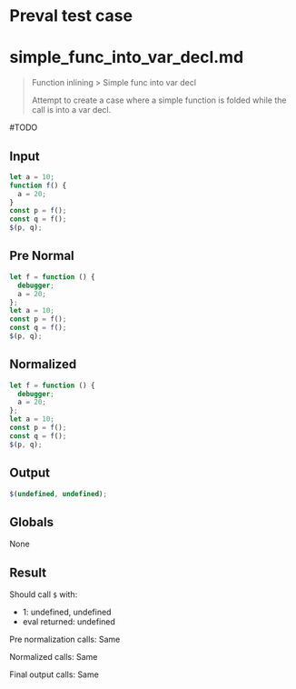 # Preval test case

# simple_func_into_var_decl.md

> Function inlining > Simple func into var decl
>
> Attempt to create a case where a simple function is folded while the call is into a var decl.

#TODO

## Input

`````js filename=intro
let a = 10;
function f() {
  a = 20;
}
const p = f();
const q = f();
$(p, q);
`````

## Pre Normal

`````js filename=intro
let f = function () {
  debugger;
  a = 20;
};
let a = 10;
const p = f();
const q = f();
$(p, q);
`````

## Normalized

`````js filename=intro
let f = function () {
  debugger;
  a = 20;
};
let a = 10;
const p = f();
const q = f();
$(p, q);
`````

## Output

`````js filename=intro
$(undefined, undefined);
`````

## Globals

None

## Result

Should call `$` with:
 - 1: undefined, undefined
 - eval returned: undefined

Pre normalization calls: Same

Normalized calls: Same

Final output calls: Same
